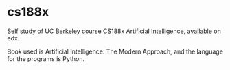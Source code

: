 # cs188x
Self study of UC Berkeley course CS188x Artificial Intelligence, available on edx. 

Book used is Artificial Intelligence: The Modern Approach, and the language for the programs is Python.

